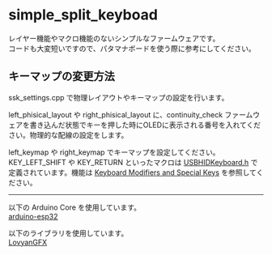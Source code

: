 # simple_split_keyboad
レイヤー機能やマクロ機能のないシンプルなファームウェアです。<br>
コードも大変短いですので、パタマナボードを使う際に参考にしてください。

## キーマップの変更方法
ssk_settings.cpp で物理レイアウトやキーマップの設定を行います。

left_phisical_layout や right_phisical_layout に、continuity_check ファームウェアを書き込んだ状態でキーを押した時にOLEDに表示される番号を入れてください。物理的な配線の設定をします。

left_keymap や right_keymap でキーマップを設定してください。<br>
KEY_LEFT_SHIFT や KEY_RETURN といったマクロは [USBHIDKeyboard.h](https://github.com/espressif/arduino-esp32/blob/master/libraries/USB/src/USBHIDKeyboard.h) で定義されています。機能は [Keyboard Modifiers and Special Keys](https://www.arduino.cc/reference/en/language/functions/usb/keyboard/keyboardmodifiers/) を参照してください。

---
以下の Arduino Core を使用しています。<br>
[arduino-esp32](https://github.com/espressif/arduino-esp32)

以下のライブラリを使用しています。<br>
[LovyanGFX](https://github.com/lovyan03/LovyanGFX)